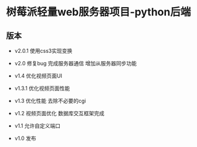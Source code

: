 # 树莓派轻量web服务器项目-python后端
##  版本
- v2.0.1 使用css3实现变换

- v2.0 修复bug 完成服务器通信 增加从服务器同步功能

- v1.4 优化视频页面UI  

- v1.3.1 优化视频页面性能  

- v1.3 优化性能 去除不必要的cgi  

- v1.2 视频页面优化 数据库交互框架完成  

- v1.1 允许自定义端口  

- v1.0 发布  
